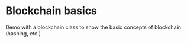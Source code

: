 # Blockchain basics
Demo with a blockchain class to show the basic concepts of blockchain (hashing, etc.)

